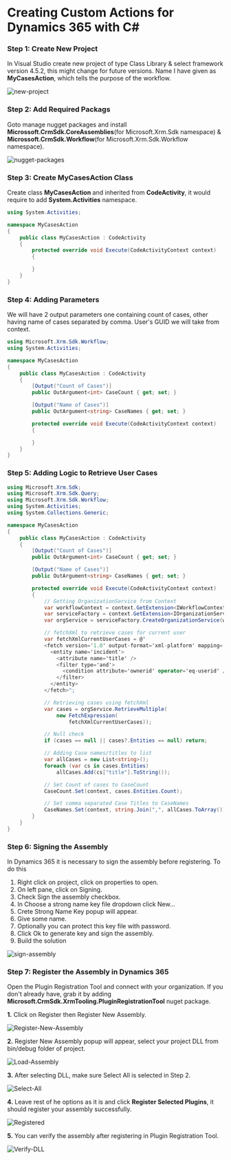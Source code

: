 # Creating Custom Actions for Dynamics 365 with C\#

### Step 1: Create New Project

In Visual Studio create new project of type Class Library & select framework version 4.5.2, this might change for future versions. Name I have given as **MyCasesAction**, which tells the purpose of the workflow.

![new-project](assets/new-project.png)

### Step 2: Add Required Packags

Goto manage nugget packages and install **Microssoft.CrmSdk.CoreAssemblies**(for Microsoft.Xrm.Sdk namespace) & **Microssoft.CrmSdk.Workflow**(for Microsoft.Xrm.Sdk.Workflow namespace).

![nugget-packages](assets/nugget-packages.png)

### Step 3: Create MyCasesAction Class

Create class **MyCasesAction** and inherited from **CodeActivity**, it would require to add **System.Activities** namespace.

```csharp
using System.Activities;

namespace MyCasesAction
{
    public class MyCasesAction : CodeActivity
    {
        protected override void Execute(CodeActivityContext context)
        {

        }
    }
}
```

### Step 4: Adding Parameters

We will have 2 output parameters one containing count of cases, other having name of cases separated by comma. User's GUID we will take from context.

```csharp
using Microsoft.Xrm.Sdk.Workflow;
using System.Activities;

namespace MyCasesAction
{
    public class MyCasesAction : CodeActivity
    {
        [Output("Count of Cases")]
        public OutArgument<int> CaseCount { get; set; }

        [Output("Name of Cases")]
        public OutArgument<string> CaseNames { get; set; }

        protected override void Execute(CodeActivityContext context)
        {

        }
    }
}
```

### Step 5: Adding Logic to Retrieve User Cases

```csharp
using Microsoft.Xrm.Sdk;
using Microsoft.Xrm.Sdk.Query;
using Microsoft.Xrm.Sdk.Workflow;
using System.Activities;
using System.Collections.Generic;

namespace MyCasesAction
{
    public class MyCasesAction : CodeActivity
    {
        [Output("Count of Cases")]
        public OutArgument<int> CaseCount { get; set; }

        [Output("Name of Cases")]
        public OutArgument<string> CaseNames { get; set; }

        protected override void Execute(CodeActivityContext context)
        {
            // Getting OrganizationService from Context
            var workflowContext = context.GetExtension<IWorkflowContext>();
            var serviceFactory = context.GetExtension<IOrganizationServiceFactory>();
            var orgService = serviceFactory.CreateOrganizationService(workflowContext.UserId);

            // fetchXml to retrieve cases for current user
            var fetchXmlCurrentUserCases = @"
            <fetch version='1.0' output-format='xml-platform' mapping='logical' distinct='false'>
              <entity name='incident'>
                <attribute name='title' />
                <filter type='and'>
                  <condition attribute='ownerid' operator='eq-userid' />
                </filter>
              </entity>
            </fetch>";

            // Retrieving cases using fetchXml
            var cases = orgService.RetrieveMultiple(
                new FetchExpression(
                    fetchXmlCurrentUserCases));

            // Null check
            if (cases == null || cases?.Entities == null) return;

            // Adding Case names/titles to list
            var allCases = new List<string>();
            foreach (var cs in cases.Entities)
                allCases.Add(cs["title"].ToString());

            // Set Count of cases to CaseCount
            CaseCount.Set(context, cases.Entities.Count);

            // Set comma separated Case Titles to CaseNames
            CaseNames.Set(context, string.Join(",", allCases.ToArray()));
        }
    }
}
```

### Step 6: Signing the Assembly

In Dynamics 365 it is necessary to sign the assembly before registering. To do this
1. Right click on project, click on properties to open.
2. On left pane, click on Signing.
3. Check Sign the assembly checkbox.
4. In Choose a strong name key file dropdown click New...
5. Crete Strong Name Key popup will appear.
6. Give some name.
7. Optionally you can protect this key file with password.
8. Click Ok to generate key and sign the assembly.
9. Build the solution

![sign-assembly](assets/sign-assembly.png)

### Step 7: Register the Assembly in Dynamics 365

Open the Plugin Registration Tool and connect with your organization. If you don't already have, grab it by adding **Microsoft.CrmSdk.XrmTooling.PluginRegistrationTool** nuget package.

**1.** Click on Register then Register New Assembly.

![Register-New-Assembly](assets/Register-New-Assembly.png)

**2.** Register New Assembly popup will appear, select your project DLL from bin/debug folder of project.

![Load-Assembly](assets/Load-Assembly.png)

**3.** After selecting DLL, make sure Select All is selected in Step 2.

![Select-All](assets/Select-All.png)

**4.** Leave rest of he options as it is and click **Register Selected Plugins**, it should register your assembly successfully.

![Registered](assets/Registered.png)

**5.** You can verify the assembly after registering in Plugin Registration Tool.

![Verify-DLL](assets/Verify-DLL.png)